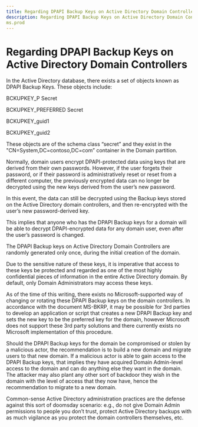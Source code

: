 ```yaml
---
title: Regarding DPAPI Backup Keys on Active Directory Domain Controllers
description: Regarding DPAPI Backup Keys on Active Directory Domain Controllers
ms.prod
---
```


# Regarding DPAPI Backup Keys on Active Directory Domain Controllers

In the Active Directory database, there exists a set of objects known as DPAPI Backup Keys. These objects include:

BCKUPKEY_P Secret

BCKUPKEY_PREFERRED Secret

BCKUPKEY_guid1
  
BCKUPKEY_guid2
  

These objects are of the schema class “secret” and they exist in the "CN=System,DC=contoso,DC=com” container in the Domain partition.
  
Normally, domain users encrypt DPAPI-protected data using keys that are derived from their own passwords. However, if the user forgets their password, or if their password is administratively reset or reset from a different computer, the previously encrypted data can no longer be decrypted using the new keys derived from the user’s new password. 
  
In this event, the data can still be decrypted using the Backup keys stored on the Active Directory domain controllers, and then re-encrypted with the user’s new password-derived key.
  
This implies that anyone who has the DPAPI Backup keys for a domain will be able to decrypt DPAPI-encrypted data for any domain user, even after the user’s password is changed.
  
The DPAPI Backup keys on Active Directory Domain Controllers are randomly generated only once, during the initial creation of the domain.
  
Due to the sensitive nature of these keys, it is imperative that access to these keys be protected and regarded as one of the most highly confidential pieces of information in the entire Active Directory domain. By default, only Domain Administrators may access these keys.
  
As of the time of this writing, there exists no Microsoft-supported way of changing or rotating these DPAPI Backup keys on the domain controllers. In accordance with the document MS-BKRP, it may be possible for 3rd parties to develop an application or script that creates a new DPAPI Backup key and sets the new key to be the preferred key for the domain, however Microsoft does not support these 3rd party solutions and there currently exists no Microsoft implementation of this procedure.
  
Should the DPAPI Backup keys for the domain be compromised or stolen by a malicious actor, the recommendation is to build a new domain and migrate users to that new domain. If a malicious actor is able to gain access to the DPAPI Backup keys, that implies they have acquired Domain Admin-level access to the domain and can do anything else they want in the domain. The attacker may also plant any other sort of backdoor they wish in the domain with the level of access that they now have, hence the recommendation to migrate to a new domain.
  
Common-sense Active Directory administration practices are the defense against this sort of doomsday scenario: e.g., do not give Domain Admin permissions to people you don’t trust, protect Active Directory backups with as much vigilance as you protect the domain controllers themselves, etc.

